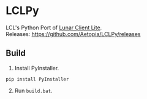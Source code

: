 # LCLPy
LCL's Python Port of [Lunar Client Lite](https://github.com/Aetopia/Lunar-Client-Lite-Launcher).    
Releases: https://github.com/Aetopia/LCLPy/releases
## Build
1. Install PyInstaller.
```
pip install PyInstaller
```
2. Run `build.bat`.
